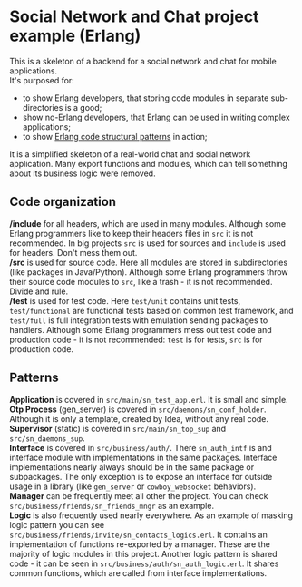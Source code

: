 # Social Network and Chat project example (Erlang)
This is a skeleton of a backend for a social network and chat for
mobile applications.  
It's purposed for:
- to show Erlang developers, that storing code modules in separate
sub-directories is a good;
- show no-Erlang developers, that Erlang can be used in writing
complex applications;
- to show [Erlang code structural
patterns](https://justtech.blog/2017/05/14/erlang-structural-patterns/)
in action;

It is a simplified skeleton of a real-world chat and social network application. Many export functions and modules,
which can tell something about its business logic were removed.

## Code organization
__/include__ for all headers, which are used in many modules. Although some Erlang programmers like to keep their
 headers files in `src` it is not recommended. In big projects `src` is used for sources and `include` is used for 
 headers. Don't mess them out.  
__/src__ is used for source code. Here all modules are stored in subdirectories (like packages in Java/Python). Although
 some Erlang programmers throw their source code modules to `src`, like a trash - it is not recommended. Divide and rule.  
__/test__ is used for test code. Here `test/unit` contains unit tests, `test/functional` are functional tests based on 
common test framework, and `test/full` is full integration tests with emulation sending packages to handlers. Although 
some Erlang programmers mess out test code and production code - it is not recommended: `test` is for tests, `src` is 
for production code.

## Patterns
__Application__ is covered in `src/main/sn_test_app.erl`. It is small and simple.  
__Otp Process__ (gen_server) is covered in `src/daemons/sn_conf_holder`. Although it is only a template, created by Idea,
 without any real code.  
__Supervisor__ (static) is covered in `src/main/sn_top_sup` and `src/sn_daemons_sup`.  
__Interface__ is covered in `src/business/auth/`. There `sn_auth_intf` is and interface module with implementations in
 the same packages. Interface implementations nearly always should be in the same package or subpackages. The only 
 exception is to expose an interface for outside usage in a library (like `gen_server` or `cowboy_websocket` behaviors).  
__Manager__ can be frequently meet all other the project. You can check `src/business/friends/sn_friends_mngr` as an 
example.  
__Logic__ is also frequently used nearly everywhere. As an example of masking logic pattern you can see 
`src/business/friends/invite/sn_contacts_logics.erl`. It contains an implementation of functions re-exported by a 
manager. These are the majority of logic modules in this project. Another logic pattern is shared code - it can be seen 
in `src/business/auth/sn_auth_logic.erl`. It shares common functions, which are called from interface implementations.